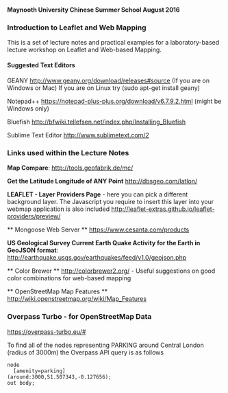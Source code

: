 #### Maynooth University Chinese Summer School August 2016
### Introduction to Leaflet and Web Mapping

This is a set of lecture notes and practical examples for a laboratory-based lecture workshop on Leaflet and Web-based Mapping. 

#### Suggested Text Editors
GEANY  http://www.geany.org/download/releases#source  (If you are on Windows or Mac)
If you are on Linux try (sudo apt-get install geany)

Notepad++ https://notepad-plus-plus.org/download/v6.7.9.2.html (might be Windows only)

Bluefish http://bfwiki.tellefsen.net/index.php/Installing_Bluefish

Sublime Text Editor http://www.sublimetext.com/2

### Links used within the Lecture Notes

**Map Compare**: http://tools.geofabrik.de/mc/

**Get the Latitude Longitude of ANY Point** http://dbsgeo.com/latlon/

**LEAFLET - Layer Providers Page** - here you can pick a different background layer. The Javascript you require to insert this layer into your webmap application is also included http://leaflet-extras.github.io/leaflet-providers/preview/

** Mongoose Web Server ** https://www.cesanta.com/products

**US Geological Survey Current Earth Quake Activity for the Earth in GeoJSON format**: http://earthquake.usgs.gov/earthquakes/feed/v1.0/geojson.php

** Color Brewer ** http://colorbrewer2.org/ - Useful suggestions on good color combinations for web-based mapping

** OpenStreetMap Map Features ** http://wiki.openstreetmap.org/wiki/Map_Features

### Overpass Turbo - for OpenStreetMap Data
https://overpass-turbo.eu/#

To find all of the nodes representing PARKING around Central London (radius of 3000m) the Overpass API query is as follows
```
node
  [amenity=parking]
(around:3000,51.507343,-0.127656);
out body;
```
